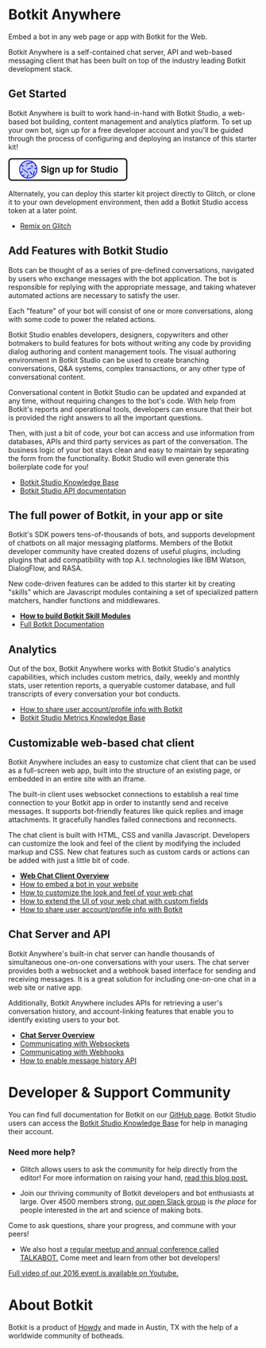 # Botkit Anywhere

Embed a bot in any web page or app with Botkit for the Web.

Botkit Anywhere is a self-contained chat server, API and web-based messaging client that has been built on top of the industry leading Botkit development stack.

## Get Started

Botkit Anywhere is built to work hand-in-hand with Botkit Studio, a
web-based bot building, content management and analytics platform. To
set up your own bot, sign up for a free developer account and you'll
be guided through the process of configuring and deploying an instance
of this starter kit!

**[![Sign up for Botkit Studio](https://raw.githubusercontent.com/howdyai/botkit/master/docs/studio.png)](https://studio.botkit.ai/signup?code=webreadme)**

Alternately, you can deploy this starter kit project directly to Glitch, or clone it to your own development environment, then add a Botkit Studio access token at a later point.

* [Remix on Glitch](https://glitch.com/~botkit-web)

## Add Features with Botkit Studio

Bots can be thought of as a series of pre-defined conversations, navigated by users who exchange messages with the bot application. The bot is responsible for replying with the appropriate message, and taking whatever automated actions are necessary to satisfy the user.

Each "feature" of your bot will consist of one or more conversations, along with some code to power the related actions.

Botkit Studio enables developers, designers, copywriters and other botmakers to build features for bots
without writing any code by providing dialog authoring and content management tools. The visual authoring environment in Botkit Studio can be used to create branching conversations, Q&A systems, complex transactions, or any other type of conversational content.

Conversational content in Botkit Studio can be updated and expanded at any time,
without requiring changes to the bot's code. With help from Botkit's reports
and operational tools, developers can ensure that their bot is provided the
right answers to all the important questions.

Then, with just a bit of code, your bot can access and use information from databases,
APIs and third party services as part of the conversation. The business logic
of your bot stays clean and easy to maintain by separating the form from the functionality. Botkit Studio will even generate this boilerplate code for you!

* [Botkit Studio Knowledge Base](http://botkit.groovehq.com/help_center)
* [Botkit Studio API documentation](https://github.com/howdyai/botkit/blob/master/docs/readme-studio.md#why-use-botkit-studio)

## The full power of Botkit, in your app or site

Botkit's SDK powers tens-of-thousands of bots, and supports development of chatbots on
all major messaging platforms. Members of the Botkit developer community have created dozens of useful plugins,
including plugins that add compatibility with top A.I. technologies like IBM Watson, DialogFlow, and RASA.

New code-driven features can be added to this starter kit by creating "skills" which are
Javascript modules containing a set of specialized pattern matchers, handler functions and middlewares.

* **[How to build Botkit Skill Modules](docs/how_to_build_skills.md)**
* [Full Botkit Documentation](https://github.com/howdyai/botkit/blob/master/docs/readme.md#developing-with-botkit)


## Analytics

Out of the box, Botkit Anywhere works with Botkit Studio's analytics capabilities,
which includes custom metrics, daily, weekly and monthly stats, user retention reports,
a queryable customer database, and full transcripts of every conversation your bot conducts.

* [How to share user account/profile info with Botkit](docs/botkit_web_client.md#share-user-accounts--profile-data-with-botkit)
* [Botkit Studio Metrics Knowledge Base](http://botkit.groovehq.com/knowledge_base/categories/metrics-7)

## Customizable web-based chat client

Botkit Anywhere includes an easy to customize chat client that can be used as a full-screen web app, built into the structure
of an existing page, or embedded in an entire site with an iframe.

The built-in client uses websocket connections to establish a real time connection
to your Botkit app in order to instantly send and receive messages. It supports bot-friendly
features like quick replies and image attachments. It gracefully handles failed connections
and reconnects.

The chat client is built with HTML, CSS and vanilla Javascript.
Developers can customize the look and feel of the client by modifying the included markup and CSS.
New chat features such as custom cards or actions can be added with just a little bit of code.

* **[Web Chat Client Overview](docs/botkit_web_client.md)**
* [How to embed a bot in your website](docs/botkit_web_client.md#embed-botkit-in-a-website-with-iframes)
* [How to customize the look and feel of your web chat](docs/botkit_web_client.md#customize-the-look-and-feel-of-the-chat-interface)
* [How to extend the UI of your web chat with custom fields](docs/botkit_web_client.md#using-botkit-studio-custom-fields-to-add-custom-features)
* [How to share user account/profile info with Botkit](docs/botkit_web_client.md#share-user-accounts--profile-data-with-botkit)

## Chat Server and API

Botkit Anywhere's built-in chat server can handle thousands of simultaneous one-on-one conversations with your users.
The chat server provides both a websocket and a webhook based interface for sending and receiving messages.
It is a great solution for including one-on-one chat in a web site or native app.

Additionally, Botkit Anywhere includes APIs for retrieving a user's conversation history,
and account-linking features that enable you to identify existing users to your bot.

* **[Chat Server Overview](docs/botkit_chat_server.md)**
* [Communicating with Websockets](docs/botkit_chat_server.md#using-websockets)
* [Communicating with Webhooks](docs/botkit_chat_server.md#using-webhooks)
* [How to enable message history API](docs/botkit_chat_server.md#enable-message-history)


# Developer & Support Community

You can find full documentation for Botkit on our [GitHub page](https://github.com/howdyai/botkit/blob/master/readme.md). Botkit Studio users can access the [Botkit Studio Knowledge Base](https://botkit.groovehq.com/help_center) for help in managing their account.

###  Need more help?
* Glitch allows users to ask the community for help directly from the editor! For more information on raising your hand, [read this blog post.](https://medium.com/glitch/just-raise-your-hand-how-glitch-helps-aa6564cb1685)

* Join our thriving community of Botkit developers and bot enthusiasts at large. Over 4500 members strong, [our open Slack group](http://community.botkit.ai) is _the place_ for people interested in the art and science of making bots.

 Come to ask questions, share your progress, and commune with your peers!

* We also host a [regular meetup and annual conference called TALKABOT.](http://talkabot.ai) Come meet and learn from other bot developers!

 [Full video of our 2016 event is available on Youtube.](https://www.youtube.com/playlist?list=PLD3JNfKLDs7WsEHSal2cfwG0Fex7A6aok)

# About Botkit

Botkit is a product of [Howdy](https://howdy.ai) and made in Austin, TX with the help of a worldwide community of botheads.
